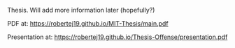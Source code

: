 Thesis. Will add more information later (hopefully?)

PDF at:
https://robertej19.github.io/MIT-Thesis/main.pdf

Presentation at:
https://robertej19.github.io/Thesis-Offense/presentation.pdf
